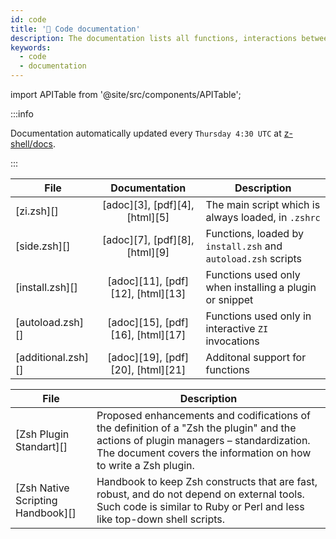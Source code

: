 ```yaml
---
id: code
title: '🔖 Code documentation'
description: The documentation lists all functions, interactions between them, their comments, and features.
keywords:
  - code
  - documentation
---
```


import APITable from '@site/src/components/APITable';

:::info

Documentation automatically updated every `Thursday 4:30 UTC` at [z-shell/docs][].

:::

<!-- markdownlint-disable MD013 -->

<APITable>

| File                 |           Documentation           | Description                                                   |
| -------------------- | :-------------------------------: | ------------------------------------------------------------- |
| [zi.zsh][]          |  [adoc][3], [pdf][4], [html][5]   | The main script which is always loaded, in `.zshrc`           |
| [side.zsh][]        |  [adoc][7], [pdf][8], [html][9]   | Functions, loaded by `install.zsh` and `autoload.zsh` scripts |
| [install.zsh][]    | [adoc][11], [pdf][12], [html][13] | Functions used only when installing a plugin or snippet       |
| [autoload.zsh][]   | [adoc][15], [pdf][16], [html][17] | Functions used only in interactive `ZI` invocations           |
| [additional.zsh][] | [adoc][19], [pdf][20], [html][21] | Additonal support for functions                               |

</APITable>
<APITable>

| File                                | Description                                                                                                                                                                                             |
| ----------------------------------- | ------------------------------------------------------------------------------------------------------------------------------------------------------------------------------------------------------- |
| [Zsh Plugin Standart][]           | Proposed enhancements and codifications of the definition of a "Zsh the plugin" and the actions of plugin managers – standardization. The document covers the information on how to write a Zsh plugin. |
| [Zsh Native Scripting Handbook][] | Handbook to keep Zsh constructs that are fast, robust, and do not depend on external tools. Such code is similar to Ruby or Perl and less like top-down shell scripts.                                  |

</APITable>

<!-- markdownlint-enable MD013 -->

[z-shell/docs]: https://github.com/z-shell/docs
